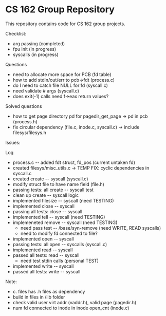 CS 162 Group Repository
=======================

This repository contains code for CS 162 group projects.

Checklist:
- arg passing (completed)
- fpu init (in progress)
- syscalls (in progress)

Questions
- need to allocate more space for PCB (fd table)
- how to add stdin/out/err to pcb->fdt (process.c)
- do I need to catch file NULL for fd (syscall.c)
- need validate # args (syscall.c)
- does exit(-1) calls need f->eax return values? 
 
 Solved questions 
 - how to get page directory pd for pagedir_get_page -> pd in pcb (process.h)
 - fix circular dependency (file.c, inode.c, syscall.c) -> include filesys/filesys.h

Issues:

Log
- process.c -- added fdt struct, fd_pos (current untaken fd)
- created filesys/misc_utils.c -> TEMP FIX: cyclic dependencies in syscall.c 
- created create -- syscall (syscall.c)
- modify struct file to have name field (file.h)
- passing tests: all create -- syscall test
- clean up create -- syscall logic 
- implemented filesize -- syscall (need TESTING)
- implemented close -- syscall 
- passing all tests: close -- syscall 
- implemented tell -- syscall (need TESTING)
- implemeneted remove -- syscall (need TESTING)
    - need pass test -- /base/syn-remove (need WRITE, READ syscalls)
    - need to modify fd connected to file?
- implemented open -- syscall 
- passing tests: all open -- syscalls (syscall.c)
- implemented read -- syscall 
- passed all tests: read -- syscall 
    - need test stdin calls (personal TEST) 
- implemented write -- syscall 
- passed all tests: write -- syscall

Note:
- c. files has .h files as dependency 
- build in files in /lib folder
- check valid user virt addr (vaddr.h), valid page (pagedir.h)
- num fd connected to inode in inode open_cnt (inode.c)

